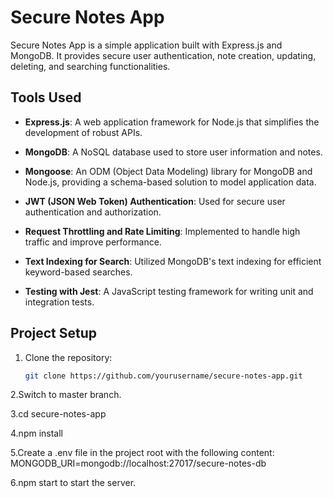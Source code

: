 # Secure Notes App

Secure Notes App is a simple application built with Express.js and MongoDB. It provides secure user authentication, note creation, updating, deleting, and searching functionalities.

## Tools Used

- **Express.js**: A web application framework for Node.js that simplifies the development of robust APIs.

- **MongoDB**: A NoSQL database used to store user information and notes.

- **Mongoose**: An ODM (Object Data Modeling) library for MongoDB and Node.js, providing a schema-based solution to model application data.

- **JWT (JSON Web Token) Authentication**: Used for secure user authentication and authorization.

- **Request Throttling and Rate Limiting**: Implemented to handle high traffic and improve performance.

- **Text Indexing for Search**: Utilized MongoDB's text indexing for efficient keyword-based searches.

- **Testing with Jest**: A JavaScript testing framework for writing unit and integration tests.

## Project Setup

1. Clone the repository:

   ```bash
   git clone https://github.com/yourusername/secure-notes-app.git
2.Switch to master branch.

3.cd secure-notes-app

4.npm install

5.Create a .env file in the project root with the following content:
  MONGODB_URI=mongodb://localhost:27017/secure-notes-db
  
6.npm start to start the server.


